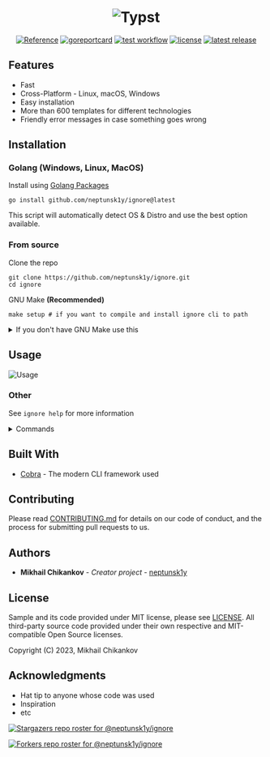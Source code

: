 <h1 align="center">
  <img alt="Typst" src="https://github.com/neptunsk1y/ignore/blob/main/assets/ignoregithub.jpg">
</h1>

<p align="center">
  <a href="https://pkg.go.dev/github.com/neptunsk1y/ignore">
    <img alt="Reference" src="https://pkg.go.dev/badge/github.com/neptunsk1y/ignore.svg"
  /></a>
  <a href="https://goreportcard.com/report/github.com/neptunsk1y/ignore">
    <img alt="goreportcard" src="https://goreportcard.com/badge/github.com/neptunsk1y/ignore"
  /></a>
  <a href="https://github.com/neptunsk1y/ignore/actions/workflows/test.yml">
    <img alt="test workflow" src="https://github.com/neptunsk1y/ignore/actions/workflows/test.yml/badge.svg"
  /></a>
  <a href="https://github.com/neptunsk1y/ignore/blob/main/LICENSE">
    <img alt="license" src="https://img.shields.io/github/license/neptunsk1y/ignore"
  /></a>
  <a href="https://github.com/neptunsk1y/ignore/releases">
    <img alt="latest release" src="https://img.shields.io/github/release/neptunsk1y/ignore.svg"
  /></a>
</p>
<h2>Features</h2>
  
- Fast
- Cross-Platform - Linux, macOS, Windows
- Easy installation
- More than 600 templates for different technologies
- Friendly error messages in case something goes wrong

<h2>Installation</h2>

<h3>Golang (Windows, Linux, MacOS)</h3>

Install using [Golang Packages](https://pkg.go.dev/github.com/neptunsk1y/ignore)

```shell
go install github.com/neptunsk1y/ignore@latest
```

This script will automatically detect OS & Distro and use the best option available.

<h3> From source </h3>

Clone the repo
```shell
git clone https://github.com/neptunsk1y/ignore.git
cd ignore
```

GNU Make **(Recommended)**
```shell
make setup # if you want to compile and install ignore cli to path
```

<details>
<summary>If you don't have GNU Make use this</summary>


```shell
# To build
go build

# To install
go install
```

</details>

<h2>Usage</h2>

![Usage](https://github.com/neptunsk1y/ignore/blob/main/assets/ignore.gif?raw=true)

<h3>Other</h3>

See `ignore help` for more information

<details>
<summary>Commands</summary>

| Name         | Description                           |
|--------------|---------------------------------------|
| create       | create .ignore file                   |
| add          | add a template to .ignore file        |
| list         | available templates for .ignore files |
</details>

<h2> Built With </h2>

* [Cobra](https://cobra.dev/) - The modern CLI framework used

<h2> Contributing </h2>

Please read [CONTRIBUTING.md](https://github.com/neptunsk1y/ignore/blob/main/CONTRIBUTING.md) for details on our code of conduct, and the process for submitting pull requests to us.

<h2> Authors </h2>

* **Mikhail Chikankov** - *Creator project* - [neptunsk1y](https://github.com/neptunsk1y)


<h2>License</h2>

Sample and its code provided under MIT license, please see [LICENSE](/LICENSE). All third-party source code provided
under their own respective and MIT-compatible Open Source licenses.

Copyright (C) 2023, Mikhail Chikankov


<h2> Acknowledgments </h2>

* Hat tip to anyone whose code was used
* Inspiration
* etc

[![Stargazers repo roster for @neptunsk1y/ignore](https://reporoster.com/stars/neptunsk1y/ignore)](https://github.com/neptunsk1y/ignore/stargazers)

[![Forkers repo roster for @neptunsk1y/ignore](https://reporoster.com/forks/neptunsk1y/ignore)](https://github.com/neptunsk1y/ignore/network/members)
